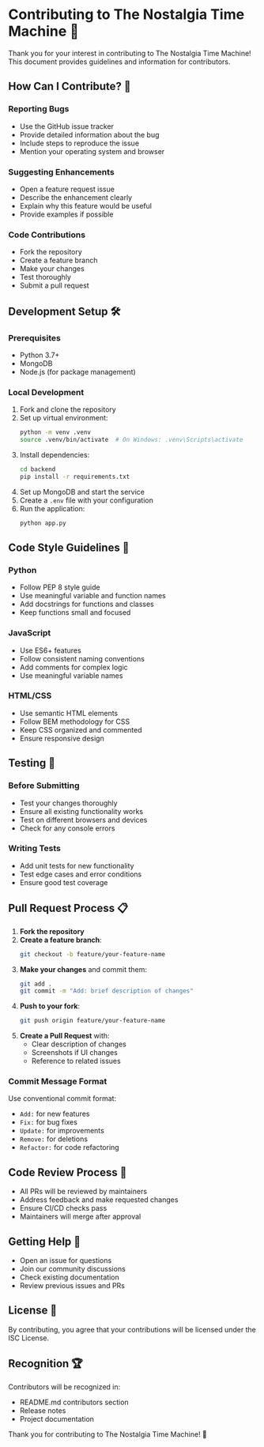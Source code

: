 # Contributing to The Nostalgia Time Machine 🚀

Thank you for your interest in contributing to The Nostalgia Time Machine! This document provides guidelines and information for contributors.

## How Can I Contribute? 🤝

### Reporting Bugs

- Use the GitHub issue tracker
- Provide detailed information about the bug
- Include steps to reproduce the issue
- Mention your operating system and browser

### Suggesting Enhancements

- Open a feature request issue
- Describe the enhancement clearly
- Explain why this feature would be useful
- Provide examples if possible

### Code Contributions

- Fork the repository
- Create a feature branch
- Make your changes
- Test thoroughly
- Submit a pull request

## Development Setup 🛠️

### Prerequisites

- Python 3.7+
- MongoDB
- Node.js (for package management)

### Local Development

1. Fork and clone the repository
2. Set up virtual environment:
   ```bash
   python -m venv .venv
   source .venv/bin/activate  # On Windows: .venv\Scripts\activate
   ```
3. Install dependencies:
   ```bash
   cd backend
   pip install -r requirements.txt
   ```
4. Set up MongoDB and start the service
5. Create a `.env` file with your configuration
6. Run the application:
   ```bash
   python app.py
   ```

## Code Style Guidelines 📝

### Python

- Follow PEP 8 style guide
- Use meaningful variable and function names
- Add docstrings for functions and classes
- Keep functions small and focused

### JavaScript

- Use ES6+ features
- Follow consistent naming conventions
- Add comments for complex logic
- Use meaningful variable names

### HTML/CSS

- Use semantic HTML elements
- Follow BEM methodology for CSS
- Keep CSS organized and commented
- Ensure responsive design

## Testing 🧪

### Before Submitting

- Test your changes thoroughly
- Ensure all existing functionality works
- Test on different browsers and devices
- Check for any console errors

### Writing Tests

- Add unit tests for new functionality
- Test edge cases and error conditions
- Ensure good test coverage

## Pull Request Process 📋

1. **Fork the repository**
2. **Create a feature branch**:
   ```bash
   git checkout -b feature/your-feature-name
   ```
3. **Make your changes** and commit them:
   ```bash
   git add .
   git commit -m "Add: brief description of changes"
   ```
4. **Push to your fork**:
   ```bash
   git push origin feature/your-feature-name
   ```
5. **Create a Pull Request** with:
   - Clear description of changes
   - Screenshots if UI changes
   - Reference to related issues

### Commit Message Format

Use conventional commit format:

- `Add:` for new features
- `Fix:` for bug fixes
- `Update:` for improvements
- `Remove:` for deletions
- `Refactor:` for code refactoring

## Code Review Process 👀

- All PRs will be reviewed by maintainers
- Address feedback and make requested changes
- Ensure CI/CD checks pass
- Maintainers will merge after approval

## Getting Help 💬

- Open an issue for questions
- Join our community discussions
- Check existing documentation
- Review previous issues and PRs

## License 📄

By contributing, you agree that your contributions will be licensed under the ISC License.

## Recognition 🏆

Contributors will be recognized in:

- README.md contributors section
- Release notes
- Project documentation

Thank you for contributing to The Nostalgia Time Machine! 🌟
